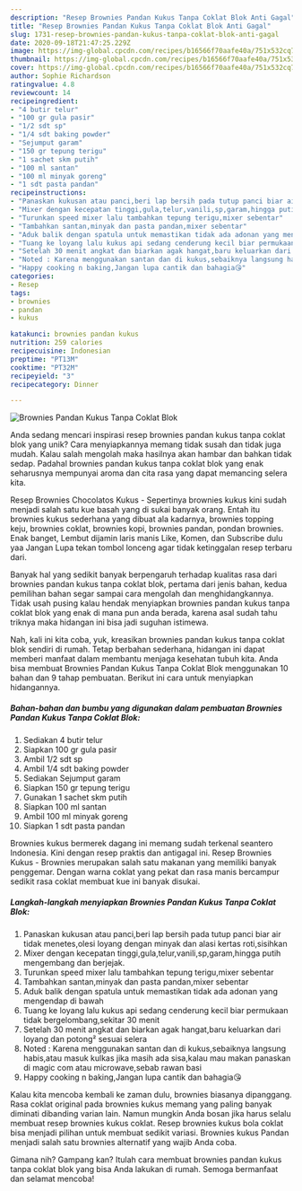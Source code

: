 ```yaml
---
description: "Resep Brownies Pandan Kukus Tanpa Coklat Blok Anti Gagal"
title: "Resep Brownies Pandan Kukus Tanpa Coklat Blok Anti Gagal"
slug: 1731-resep-brownies-pandan-kukus-tanpa-coklat-blok-anti-gagal
date: 2020-09-18T21:47:25.229Z
image: https://img-global.cpcdn.com/recipes/b16566f70aafe40a/751x532cq70/brownies-pandan-kukus-tanpa-coklat-blok-foto-resep-utama.jpg
thumbnail: https://img-global.cpcdn.com/recipes/b16566f70aafe40a/751x532cq70/brownies-pandan-kukus-tanpa-coklat-blok-foto-resep-utama.jpg
cover: https://img-global.cpcdn.com/recipes/b16566f70aafe40a/751x532cq70/brownies-pandan-kukus-tanpa-coklat-blok-foto-resep-utama.jpg
author: Sophie Richardson
ratingvalue: 4.8
reviewcount: 14
recipeingredient:
- "4 butir telur"
- "100 gr gula pasir"
- "1/2 sdt sp"
- "1/4 sdt baking powder"
- "Sejumput garam"
- "150 gr tepung terigu"
- "1 sachet skm putih"
- "100 ml santan"
- "100 ml minyak goreng"
- "1 sdt pasta pandan"
recipeinstructions:
- "Panaskan kukusan atau panci,beri lap bersih pada tutup panci biar air tidak menetes,olesi loyang dengan minyak dan alasi kertas roti,sisihkan"
- "Mixer dengan kecepatan tinggi,gula,telur,vanili,sp,garam,hingga putih mengembang dan berjejak."
- "Turunkan speed mixer lalu tambahkan tepung terigu,mixer sebentar"
- "Tambahkan santan,minyak dan pasta pandan,mixer sebentar"
- "Aduk balik dengan spatula untuk memastikan tidak ada adonan yang mengendap di bawah"
- "Tuang ke loyang lalu kukus api sedang cenderung kecil biar permukaan tidak bergelombang,sekitar 30 menit"
- "Setelah 30 menit angkat dan biarkan agak hangat,baru keluarkan dari loyang dan potong² sesuai selera"
- "Noted : Karena menggunakan santan dan di kukus,sebaiknya langsung habis,atau masuk kulkas jika masih ada sisa,kalau mau makan panaskan di magic com atau microwave,sebab rawan basi"
- "Happy cooking n baking,Jangan lupa cantik dan bahagia😘"
categories:
- Resep
tags:
- brownies
- pandan
- kukus

katakunci: brownies pandan kukus 
nutrition: 259 calories
recipecuisine: Indonesian
preptime: "PT13M"
cooktime: "PT32M"
recipeyield: "3"
recipecategory: Dinner

---
```



![Brownies Pandan Kukus Tanpa Coklat Blok](https://img-global.cpcdn.com/recipes/b16566f70aafe40a/751x532cq70/brownies-pandan-kukus-tanpa-coklat-blok-foto-resep-utama.jpg)

Anda sedang mencari inspirasi resep brownies pandan kukus tanpa coklat blok yang unik? Cara menyiapkannya memang tidak susah dan tidak juga mudah. Kalau salah mengolah maka hasilnya akan hambar dan bahkan tidak sedap. Padahal brownies pandan kukus tanpa coklat blok yang enak seharusnya mempunyai aroma dan cita rasa yang dapat memancing selera kita.

Resep Brownies Chocolatos Kukus - Sepertinya brownies kukus kini sudah menjadi salah satu kue basah yang di sukai banyak orang. Entah itu brownies kukus sederhana yang dibuat ala kadarnya, brownies topping keju, brownies coklat, brownies kopi, brownies pandan, pondan brownies. Enak banget, Lembut dijamin laris manis Like, Komen, dan Subscribe dulu yaa Jangan Lupa tekan tombol lonceng agar tidak ketinggalan resep terbaru dari.

Banyak hal yang sedikit banyak berpengaruh terhadap kualitas rasa dari brownies pandan kukus tanpa coklat blok, pertama dari jenis bahan, kedua pemilihan bahan segar sampai cara mengolah dan menghidangkannya. Tidak usah pusing kalau hendak menyiapkan brownies pandan kukus tanpa coklat blok yang enak di mana pun anda berada, karena asal sudah tahu triknya maka hidangan ini bisa jadi suguhan istimewa.


Nah, kali ini kita coba, yuk, kreasikan brownies pandan kukus tanpa coklat blok sendiri di rumah. Tetap berbahan sederhana, hidangan ini dapat memberi manfaat dalam membantu menjaga kesehatan tubuh kita. Anda bisa membuat Brownies Pandan Kukus Tanpa Coklat Blok menggunakan 10 bahan dan 9 tahap pembuatan. Berikut ini cara untuk menyiapkan hidangannya.

<!--inarticleads1-->

##### Bahan-bahan dan bumbu yang digunakan dalam pembuatan Brownies Pandan Kukus Tanpa Coklat Blok:

1. Sediakan 4 butir telur
1. Siapkan 100 gr gula pasir
1. Ambil 1/2 sdt sp
1. Ambil 1/4 sdt baking powder
1. Sediakan Sejumput garam
1. Siapkan 150 gr tepung terigu
1. Gunakan 1 sachet skm putih
1. Siapkan 100 ml santan
1. Ambil 100 ml minyak goreng
1. Siapkan 1 sdt pasta pandan


Brownies kukus bermerek dagang ini memang sudah terkenal seantero Indonesia. Kini dengan resep praktis dan antigagal ini. Resep Brownies Kukus - Brownies merupakan salah satu makanan yang memiliki banyak penggemar. Dengan warna coklat yang pekat dan rasa manis bercampur sedikit rasa coklat membuat kue ini banyak disukai. 

<!--inarticleads2-->

##### Langkah-langkah menyiapkan Brownies Pandan Kukus Tanpa Coklat Blok:

1. Panaskan kukusan atau panci,beri lap bersih pada tutup panci biar air tidak menetes,olesi loyang dengan minyak dan alasi kertas roti,sisihkan
1. Mixer dengan kecepatan tinggi,gula,telur,vanili,sp,garam,hingga putih mengembang dan berjejak.
1. Turunkan speed mixer lalu tambahkan tepung terigu,mixer sebentar
1. Tambahkan santan,minyak dan pasta pandan,mixer sebentar
1. Aduk balik dengan spatula untuk memastikan tidak ada adonan yang mengendap di bawah
1. Tuang ke loyang lalu kukus api sedang cenderung kecil biar permukaan tidak bergelombang,sekitar 30 menit
1. Setelah 30 menit angkat dan biarkan agak hangat,baru keluarkan dari loyang dan potong² sesuai selera
1. Noted : Karena menggunakan santan dan di kukus,sebaiknya langsung habis,atau masuk kulkas jika masih ada sisa,kalau mau makan panaskan di magic com atau microwave,sebab rawan basi
1. Happy cooking n baking,Jangan lupa cantik dan bahagia😘


Kalau kita mencoba kembali ke zaman dulu, brownies biasanya dipanggang. Rasa coklat original pada brownies kukus memang yang paling banyak diminati dibanding varian lain. Namun mungkin Anda bosan jika harus selalu membuat resep brownies kukus coklat. Resep brownies kukus bola coklat bisa menjadi pilihan untuk membuat sedikit variasi. Brownies kukus Pandan menjadi salah satu brownies alternatif yang wajib Anda coba. 

Gimana nih? Gampang kan? Itulah cara membuat brownies pandan kukus tanpa coklat blok yang bisa Anda lakukan di rumah. Semoga bermanfaat dan selamat mencoba!
